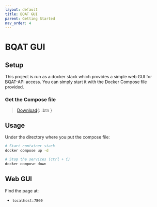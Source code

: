 ```yaml
---
layout: default
title: BQAT GUI
parent: Getting Started
nav_order: 4
---
```


# BQAT GUI

## Setup

This project is run as a docker stack which provides a simple web GUI for BQAT-API access. You can simply start it with the Docker Compose file provided.

### Get the Compose file

> [Download](https://raw.githubusercontent.com/Biometix/bqat-gui/main/compose.yaml){: .btn }

## Usage

Under the directory where you put the compose file:

``` sh
# Start container stack
docker compose up -d

# Stop the services (ctrl + C)
docker compose down
```

## Web GUI

Find the page at:

* `localhost:7860`
